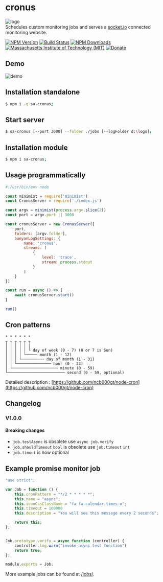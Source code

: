 # cronus
![logo](/logo.png "logo")  
Schedules custom monitoring jobs and serves a [socket.io](http://socket.io/) connected monitoring website.


[![NPM Version](http://img.shields.io/npm/v/sa-cronus.svg)](https://www.npmjs.org/package/sa-cronus)
[![Build Status](https://travis-ci.org/s-a/cronus.svg)](https://travis-ci.org/s-a/cronus)
[![NPM Downloads](https://img.shields.io/npm/dm/sa-cronus.svg)](https://www.npmjs.org/package/sa-cronus)
[![Massachusetts Institute of Technology (MIT)](https://s-a.github.io/license/img/mit.svg)](/LICENSE.md#mit)
[![Donate](http://s-a.github.io/donate/donate.svg)](http://s-a.github.io/donate/)

## Demo
![demo](/demo.gif "demo")

## Installation standalone

```bash
$ npm i -g sa-cronus;
```

## Start server
```bash
$ sa-cronus [--port 3000] --folder ./jobs [--logFolder d:\logs];
```

## Installation module

```bash
$ npm i sa-cronus;
```

## Usage programmatically

```javascript
#!/usr/bin/env node

const minimist = require('minimist')
const CronusServer = require('./index.js')

const argv = minimist(process.argv.slice(2))
const port = argv.port || 3000

const cronusServer = new CronusServer({
	port,
	folders: [argv.folder],
	bunyanLogSettings: {
		name: 'cronus',
		streams: [
			{
				level: 'trace',
				stream: process.stdout
			}
		]
	}
})

const run = async () => {
	await cronusServer.start()
}

run()
```

## Cron patterns

```
* * * * * *
┬ ┬ ┬ ┬ ┬ ┬
│ │ │ │ │ |
│ │ │ │ │ └ day of week (0 - 7) (0 or 7 is Sun)
│ │ │ │ └───── month (1 - 12)
│ │ │ └────────── day of month (1 - 31)
│ │ └─────────────── hour (0 - 23)
│ └──────────────────── minute (0 - 59)
└───────────────────────── second (0 - 59, optional)
```

Detailed description : [https://github.com/ncb000gt/node-cron](https://github.com/ncb000gt/node-cron)

## Changelog

### V1.0.0

#### Breaking changes

- `job.testAsync` is obsolete use `async job.verify`
- `job.shouldTimeout` `bool` is obsolete use `job.timeout` `int`
- `job.timout` is now optional


## Example promise monitor job
```javascript
"use strict";

var Job = function () {
	this.cronPattern = "*/2 * * * * *";
	this.name = "async";
	this.iconCssClassName = "fa fa-calendar-times-o";
	this.timeout = 100000
	this.description = "You will see this message every 2 seconds";

	return this;
};


Job.prototype.verify = async function (controller) {
	controller.log.warn("invoke async test function")
	return true;
};

module.exports = Job;
```


More example jobs can be found at [/jobs/](/jobs/).